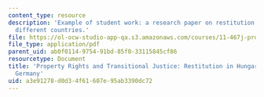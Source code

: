 ```yaml
---
content_type: resource
description: 'Example of student work: a research paper on restitution programs in
  different countries.'
file: https://ol-ocw-studio-app-qa.s3.amazonaws.com/courses/11-467j-property-rights-in-transition-spring-2005/a3e91278d0d34f61607e95ab3390dc72_jtuckermohlfinal.pdf
file_type: application/pdf
parent_uid: ab0f0114-9754-91bd-85f0-33115845cf86
resourcetype: Document
title: 'Property Rights and Transitional Justice: Restitution in Hungary and East
  Germany'
uid: a3e91278-d0d3-4f61-607e-95ab3390dc72
---
```

